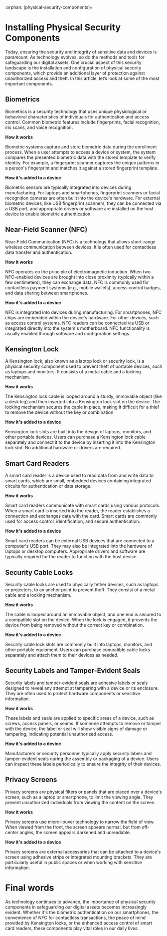 :orphan:
(physical-security-components)=

# Installing Physical Security Components

Today, ensuring the security and integrity of sensitive data and devices is paramount. As technology evolves, so do the methods and tools for safeguarding our digital assets. One crucial aspect of this security landscape is the installation and configuration of physical security components, which provide an additional layer of protection against unauthorized access and theft. In this article, let’s look at some of the most important components. 

 

## Biometrics

Biometrics is a security technology that uses unique physiological or behavioral characteristics of individuals for authentication and access control. Common biometric features include fingerprints, facial recognition, iris scans, and voice recognition.

**How it works**

Biometric systems capture and store biometric data during the enrollment process. When a user attempts to access a device or system, the system compares the presented biometric data with the stored template to verify identity. For example, a fingerprint scanner captures the unique patterns in a person's fingerprint and matches it against a stored fingerprint template.

**How it's added to a device**

Biometric sensors are typically integrated into devices during manufacturing. For laptops and smartphones, fingerprint scanners or facial recognition cameras are often built into the device's hardware. For external biometric devices, like USB fingerprint scanners, they can be connected via a USB port, and appropriate drivers or software are installed on the host device to enable biometric authentication.

 

## Near-Field Scanner (NFC)

Near-Field Communication (NFC) is a technology that allows short-range wireless communication between devices. It is often used for contactless data transfer and authentication.

**How it works**

NFC operates on the principle of electromagnetic induction. When two NFC-enabled devices are brought into close proximity (typically within a few centimeters), they can exchange data. NFC is commonly used for contactless payment systems (e.g., mobile wallets), access control badges, and data sharing between smartphones.

**How it's added to a device**

NFC is integrated into devices during manufacturing. For smartphones, NFC chips are embedded within the device's hardware. For other devices, such as access control systems, NFC readers can be connected via USB or integrated directly into the system's motherboard. NFC functionality is usually enabled through software and configuration settings.

 

## Kensington Lock

A Kensington lock, also known as a laptop lock or security lock, is a physical security component used to prevent theft of portable devices, such as laptops and monitors. It consists of a metal cable and a locking mechanism.

**How it works**

The Kensington lock cable is looped around a sturdy, immovable object (like a desk leg) and then inserted into a Kensington lock slot on the device. The locking mechanism secures the cable in place, making it difficult for a thief to remove the device without the key or combination.

**How it's added to a device**

Kensington lock slots are built into the design of laptops, monitors, and other portable devices. Users can purchase a Kensington lock cable separately and connect it to the device by inserting it into the Kensington lock slot. No additional hardware or drivers are required.

 

## Smart Card Readers

A smart card reader is a device used to read data from and write data to smart cards, which are small, embedded devices containing integrated circuits for authentication or data storage.

**How it works**

Smart card readers communicate with smart cards using various protocols. When a smart card is inserted into the reader, the reader establishes a connection and exchanges data with the card. Smart cards are commonly used for access control, identification, and secure authentication.

**How it's added to a device**

Smart card readers can be external USB devices that are connected to a computer's USB port. They may also be integrated into the hardware of laptops or desktop computers. Appropriate drivers and software are typically required for the reader to function with the host device.

 

## Security Cable Locks

Security cable locks are used to physically tether devices, such as laptops or projectors, to an anchor point to prevent theft. They consist of a metal cable and a locking mechanism.

**How it works**

The cable is looped around an immovable object, and one end is secured to a compatible slot on the device. When the lock is engaged, it prevents the device from being removed without the correct key or combination.

**How it's added to a device**

Security cable lock slots are commonly built into laptops, monitors, and other portable equipment. Users can purchase compatible cable locks separately and attach them to their devices as needed.

 

## Security Labels and Tamper-Evident Seals

Security labels and tamper-evident seals are adhesive labels or seals designed to reveal any attempt at tampering with a device or its enclosure. They are often used to protect hardware components or sensitive information.

**How it works**

These labels and seals are applied to specific areas of a device, such as screws, access panels, or seams. If someone attempts to remove or tamper with the device, the label or seal will show visible signs of damage or tampering, indicating potential unauthorized access.

**How it's added to a device**

Manufacturers or security personnel typically apply security labels and tamper-evident seals during the assembly or packaging of a device. Users can inspect these labels periodically to ensure the integrity of their devices.

 

## Privacy Screens

Privacy screens are physical filters or panels that are placed over a device's screen, such as a laptop or smartphone, to limit the viewing angle. They prevent unauthorized individuals from viewing the content on the screen.

**How it works**

Privacy screens use micro-louver technology to narrow the field of view. When viewed from the front, the screen appears normal, but from off-center angles, the screen appears darkened and unreadable.

**How it's added to a device**

Privacy screens are external accessories that can be attached to a device's screen using adhesive strips or integrated mounting brackets. They are particularly useful in public spaces or when working with sensitive information.

 

# Final words

As technology continues to advance, the importance of physical security components in safeguarding our digital assets becomes increasingly evident. Whether it's the biometric authentication on our smartphones, the convenience of NFC for contactless transactions, the peace of mind provided by Kensington locks, or the enhanced access control of smart card readers, these components play vital roles in our daily lives.

 

 
